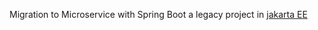 Migration to Microservice with Spring Boot a legacy project in [jakarta EE](https://github.com/yanncarvalho/rss-reader-application-legacy)
